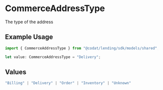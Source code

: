 # CommerceAddressType

The type of the address

## Example Usage

```typescript
import { CommerceAddressType } from "@codat/lending/sdk/models/shared";

let value: CommerceAddressType = "Delivery";
```

## Values

```typescript
"Billing" | "Delivery" | "Order" | "Inventory" | "Unknown"
```